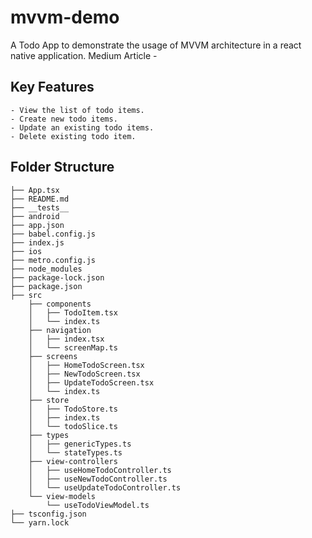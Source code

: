 # mvvm-demo
A Todo App to demonstrate the usage of MVVM architecture in a react native application.
Medium Article - 

## Key Features 
```
- View the list of todo items.
- Create new todo items.
- Update an existing todo items.
- Delete existing todo item.
```

## Folder Structure

```
├── App.tsx
├── README.md
├── __tests__
├── android
├── app.json
├── babel.config.js
├── index.js
├── ios
├── metro.config.js
├── node_modules
├── package-lock.json
├── package.json
├── src
    ├── components
    │   ├── TodoItem.tsx
    │   └── index.ts
    ├── navigation
    │   ├── index.tsx
    │   └── screenMap.ts
    ├── screens
    │   ├── HomeTodoScreen.tsx
    │   ├── NewTodoScreen.tsx
    │   ├── UpdateTodoScreen.tsx
    │   └── index.ts
    ├── store
    │   ├── TodoStore.ts
    │   ├── index.ts
    │   └── todoSlice.ts
    ├── types
    │   ├── genericTypes.ts
    │   └── stateTypes.ts
    ├── view-controllers
    │   ├── useHomeTodoController.ts
    │   ├── useNewTodoController.ts
    │   └── useUpdateTodoController.ts
    └── view-models
        └── useTodoViewModel.ts
├── tsconfig.json
└── yarn.lock

```
